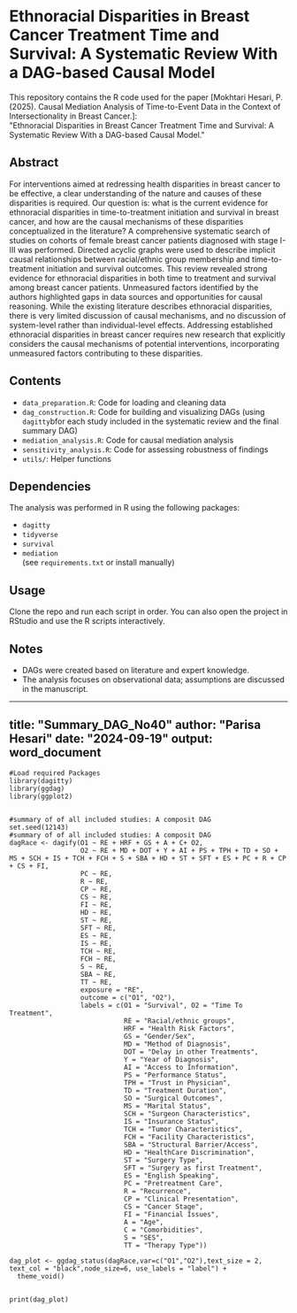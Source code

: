 # Ethnoracial Disparities in Breast Cancer Treatment Time and Survival: A Systematic Review With a DAG-based Causal Model

This repository contains the R code used for the paper [Mokhtari Hesari, P. (2025). Causal Mediation Analysis of Time-to-Event Data in the Context of Intersectionality in Breast Cancer.]:  
"Ethnoracial Disparities in Breast Cancer Treatment Time and Survival: A Systematic Review With a DAG-based Causal Model."

## Abstract 
For interventions aimed at redressing health disparities in breast cancer to be effective, a clear understanding of the nature and causes of these disparities is required. Our question is: what is the current evidence for ethnoracial disparities in time-to-treatment initiation and survival in breast cancer, and how are the causal mechanisms of these disparities conceptualized in the literature? A comprehensive systematic search of studies on cohorts of female breast cancer patients diagnosed with stage I-III was performed. Directed acyclic graphs were used to describe implicit causal relationships between racial/ethnic group membership and time-to-treatment initiation and survival outcomes. This review revealed strong evidence for ethnoracial disparities in both time to treatment and survival among breast cancer patients. Unmeasured factors identified by the authors highlighted gaps in data sources and opportunities for causal reasoning. While the existing literature describes ethnoracial disparities, there is very limited discussion of causal mechanisms, and no discussion of system-level rather than individual-level effects. Addressing established ethnoracial disparities in breast cancer requires new research that explicitly considers the causal mechanisms of potential interventions, incorporating unmeasured factors contributing to these disparities.

## Contents
- `data_preparation.R`: Code for loading and cleaning data
- `dag_construction.R`: Code for building and visualizing DAGs (using `dagitty`bfor each study included in the systematic review and the final summary DAG)
- `mediation_analysis.R`: Code for causal mediation analysis
- `sensitivity_analysis.R`: Code for assessing robustness of findings
- `utils/`: Helper functions

## Dependencies
The analysis was performed in R using the following packages:
- `dagitty`
- `tidyverse`
- `survival`
- `mediation`  
(see `requirements.txt` or install manually)

## Usage
Clone the repo and run each script in order. You can also open the project in RStudio and use the R scripts interactively.

## Notes
- DAGs were created based on literature and expert knowledge.
- The analysis focuses on observational data; assumptions are discussed in the manuscript.



---
title: "Summary_DAG_No40"
author: "Parisa Hesari"
date: "2024-09-19"
output: word_document
---


```{r}
#Load required Packages
library(dagitty)
library(ggdag)
library(ggplot2)

```

```{r}

#summary of of all included studies: A composit DAG
set.seed(12143)
#summary of of all included studies: A composit DAG
dagRace <- dagify(O1 ~ RE + HRF + GS + A + C+ O2,
                  O2 ~ RE + MD + DOT + Y + AI + PS + TPH + TD + SO + MS + SCH + IS + TCH + FCH + S + SBA + HD + ST + SFT + ES + PC + R + CP + CS + FI,
                  PC ~ RE,
                  R ~ RE,
                  CP ~ RE,
                  CS ~ RE,
                  FI ~ RE,
                  HD ~ RE,
                  ST ~ RE,
                  SFT ~ RE,
                  ES ~ RE,
                  IS ~ RE,
                  TCH ~ RE,
                  FCH ~ RE,
                  S ~ RE,
                  SBA ~ RE,
                  TT ~ RE,
                  exposure = "RE",
                  outcome = c("O1", "O2"),
                  labels = c(O1 = "Survival", O2 = "Time To Treatment",
                             RE = "Racial/ethnic groups",
                             HRF = "Health Risk Factors",
                             GS = "Gender/Sex",
                             MD = "Method of Diagnosis",
                             DOT = "Delay in other Treatments",
                             Y = "Year of Diagnosis",
                             AI = "Access to Information",
                             PS = "Performance Status",
                             TPH = "Trust in Physician",
                             TD = "Treatment Duration",
                             SO = "Surgical Outcomes",
                             MS = "Marital Status",
                             SCH = "Surgeon Characteristics",
                             IS = "Insurance Status",
                             TCH = "Tumor Characteristics",
                             FCH = "Facility Characteristics",
                             SBA = "Structural Barrier/Access",
                             HD = "HealthCare Discrimination",
                             ST = "Surgery Type",
                             SFT = "Surgery as first Treatment",
                             ES = "English Speaking",
                             PC = "Pretreatment Care",
                             R = "Recurrence",
                             CP = "Clinical Presentation",
                             CS = "Cancer Stage",
                             FI = "Financial Issues",
                             A = "Age",
                             C = "Comorbidities",
                             S = "SES",
                             TT = "Therapy Type"))

dag_plot <- ggdag_status(dagRace,var=c("O1","O2"),text_size = 2, text_col = "black",node_size=6, use_labels = "label") +
  theme_void()


print(dag_plot)



```

